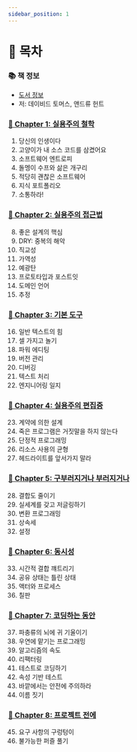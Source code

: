 ```yaml
---
sidebar_position: 1
---
```


# 🚀 목차

### 📚 책 정보
- [도서 정보](http://www.yes24.com/Product/Goods/107077663)
- 저: 데이비드 토머스, 앤드류 헌트

### [🤔 Chapter 1: 실용주의 철학](/docs/etc/pragmatic-programmer/chapter-1)
1. 당신의 인생이다
2. 고양이가 내 소스 코드를 삼켰어요
3. 소프트웨어 엔트로피
4. 돌멩이 수프와 삶은 개구리
5. 적당히 괜찮은 소프트웨어
6. 지식 포트폴리오
7. 소통하라!

### [🤔 Chapter 2: 실용주의 접근법](/docs/etc/pragmatic-programmer/chapter-2)
8. 좋은 설계의 핵심
9. DRY: 중복의 해악
10. 직교성
11. 가역성
12. 예광탄
13. 프로토타입과 포스트잇
14. 도메인 언어
15. 추정

### [🤔 Chapter 3: 기본 도구](/docs/etc/pragmatic-programmer/chapter-3)
16. 일반 텍스트의 힘
17. 셀 가지고 놀기
18. 파워 에디팅
19. 버전 관리
20. 디버깅
21. 텍스트 처리
22. 엔지니어링 일지

### [🤔 Chapter 4: 실용주의 편집증](/docs/etc/pragmatic-programmer/chapter-4)
23. 계약에 의한 설계
24. 죽은 프로그램은 거짓말을 하지 않는다
25. 단정적 프로그래밍
26. 리소스 사용의 균형
27. 헤드라이트를 앞서가지 말라

### [🤔 Chapter 5: 구부러지거나 부러지거나](/docs/etc/pragmatic-programmer/chapter-5)
28. 결합도 줄이기
29. 실세계를 갖고 저글링하기
30. 변환 프로그래밍
31. 상속세
32. 설정

### [🤔 Chapter 6: 동시성](/docs/etc/pragmatic-programmer/chapter-6)
33. 시간적 결합 꺠트리기
34. 공유 상태는 틀린 상태
35. 액터와 프로세스
36. 칠판

### [🤔 Chapter 7: 코딩하는 동안](/docs/etc/pragmatic-programmer/chapter-7)
37. 파충류의 뇌에 귀 기울이기
38. 우연에 맡기는 프로그래밍
39. 알고리즘의 속도
40. 리팩터링
41. 테스트로 코딩하기
42. 속성 기반 테스트
43. 바깥에서는 안전에 주의하라
44. 이름 짓기

### [🤔 Chapter 8: 프로젝트 전에](/docs/etc/pragmatic-programmer/chapter-8)
45. 요구 사항의 구렁텅이
46. 불가능한 퍼즐 풀기
